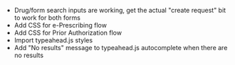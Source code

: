 * Drug/form search inputs are working, get the actual "create request" bit to work for both forms
* Add CSS for e-Prescribing flow
* Add CSS for Prior Authorization flow
* Import typeahead.js styles
* Add "No results" message to typeahead.js autocomplete when there are no results
